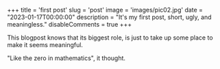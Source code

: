 +++
title = 'first post'
slug = 'post'
image = 'images/pic02.jpg'
date = "2023-01-17T00:00:00"
description = "It's my first post, short, ugly, and meaningless."
disableComments = true
+++

This blogpost knows that its biggest role, is just to take up some  place to make it seems meaningful.

"Like the zero in mathematics", it thought.
